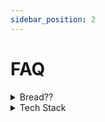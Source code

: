 ```yaml
---
sidebar_position: 2
---
```

# FAQ


<details><summary>Bread??</summary>
In the AvdanOS Community Discord Server bread is a big, big meme, we curently have a bread channel dedicated to bread!
</details>


<details><summary>Tech Stack</summary>
First, for the Wayland Compositor, which will allow us to add a lot of awesome features, we will use Rust and more specifically Smithay (a library).

Second of all, we might use other languages, such as C++ with their respective GUI libraries (for C++ it's Qt or Raylib... there are a lot of other options).

And, finally, we all need to keep in mind, that there is no "one-fits-all solution": every action needs a tool to perform it. And those tools can be different. So wait for more news regarding the tech stack. We will surely inform you of any updates on our Discord server.
</details>

